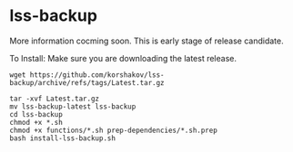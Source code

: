 # lss-backup

More information cocming soon. This is early stage of release candidate.

To Install:
Make sure you are downloading the latest release.
```
wget https://github.com/korshakov/lss-backup/archive/refs/tags/Latest.tar.gz
```
```
tar -xvf Latest.tar.gz
mv lss-backup-latest lss-backup
cd lss-backup
chmod +x *.sh
chmod +x functions/*.sh prep-dependencies/*.sh.prep
bash install-lss-backup.sh
```
